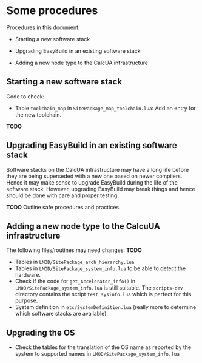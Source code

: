 # Some procedures

Procedures in this document:

-   Starting a new software stack

-   Upgrading EasyBuild in an existing software stack

-   Adding a new node type to the CalcUA infrastructure


## Starting a new software stack

Code to check:

-   Table `toolchain_map` in `SitePackage_map_toolchain.lua`: Add an entry for the
    new toolchain.

**TODO**


## Upgrading EasyBuild in an existing software stack

Software stacks on the CalcUA infrastructure may have a long life before they are being
superseded with a new one based on newer compilers. Hence it may make sense to upgrade
EasyBuild during the life of the software stack. However, upgrading EasyBuild may break
things and hence should be done with care and proper testing.

**TODO** Outline safe procedures and practices.


## Adding a new node type to the CalcuUA infrastructure

The following files/routines may need changes: **TODO**

-   Tables in `LMOD/SitePackage_arch_hierarchy.lua`
-   Tables in `LMOD/SitePackage_system_info.lua` to be able to detect the hardware.
-   Check if the code for `get_Accelerator_info()` in `LMOD/SitePackage_system_info.lua`
    is still suitable. The `scripts-dev` directory contains the script `test_sysinfo.lua`
    which is perfect for this purpose.
-   System definition in `etc/SystemDefinition.lua` (really more to determine which 
    software stacks are available).

## Upgrading the OS

-   Check the tables for the translation of the OS name as reported by the system to
    supported names in `LMOD/SitePackage_system_info.lua`


